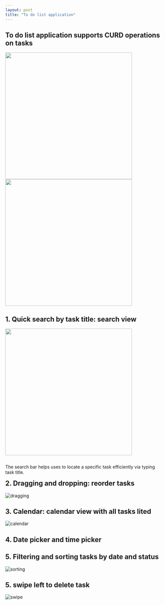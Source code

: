 ```yaml
---
layout: post
title: "To do list application"
---
```


## To do list application supports CURD operations on tasks
<p float="left">
  <img src="https://user-images.githubusercontent.com/77960108/146278540-c11cda32-3840-4127-ab66-a64e95e2cff5.gif" width="400" />
  <img src="https://user-images.githubusercontent.com/77960108/146278548-948c3474-5ee3-43d0-a04c-ad576f34e236.gif" width="400" /> 
</p>


## 1. Quick search by task title: search view
<p float="left">
  <img src="https://user-images.githubusercontent.com/77960108/146277988-2105a967-2bb6-4b1d-8c68-9e6d70ec3d9f.gif" width="400" />
  <p style="float:left">The search bar helps uses to locate a specific task efficiently via typing task title.</p>
</p>


## 2. Dragging and dropping: reorder tasks
![dragging](https://user-images.githubusercontent.com/77960108/146277956-58f878fa-3cb8-4b07-a5ef-82b869861cee.gif)


## 3. Calendar: calendar view with all tasks lited
![calendar](https://user-images.githubusercontent.com/77960108/146277899-eed37dc4-0d8e-4270-a68b-ff2207fef681.gif)


## 4. Date picker and time picker


## 5. Filtering and sorting tasks by date and status
![sorting](https://user-images.githubusercontent.com/77960108/146278361-2352161d-c314-4add-abb4-2ee4d090528a.gif)


## 5. swipe left to delete task
![swipe](https://user-images.githubusercontent.com/77960108/146278350-096d9b47-c519-4212-9fbb-5a4f9e547e23.gif)

